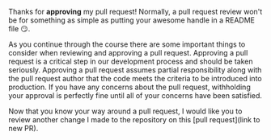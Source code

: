 Thanks for **approving** my pull request! Normally, a pull request review won't be for something as simple as putting your awesome handle in a README file :smirk:. 

As you continue through the course there are some important things to consider when reviewing and approving a pull request. Approving a pull request is a critical step in our development process and should be taken seriously. Approving a pull request assumes partial responsibility along with the pull request author that the code meets the criteria to be introduced into production. If you have any concerns about the pull request, withholding your approval is perfectly fine until all of your concerns have been satisfied. 

Now that you know your way around a pull request, I would like you to review another change I made to the repository on this [pull request](link to new PR).